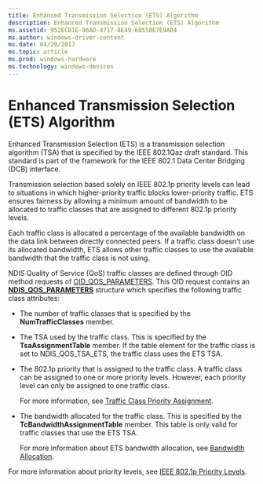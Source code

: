 ```yaml
---
title: Enhanced Transmission Selection (ETS) Algorithm
description: Enhanced Transmission Selection (ETS) Algorithm
ms.assetid: 952ECB1E-96AD-4717-8E49-68558E7E9AD4
ms.author: windows-driver-content
ms.date: 04/20/2017
ms.topic: article
ms.prod: windows-hardware
ms.technology: windows-devices
---
```


# Enhanced Transmission Selection (ETS) Algorithm


Enhanced Transmission Selection (ETS) is a transmission selection algorithm (TSA) that is specified by the IEEE 802.1Qaz draft standard. This standard is part of the framework for the IEEE 802.1 Data Center Bridging (DCB) interface.

Transmission selection based solely on IEEE 802.1p priority levels can lead to situations in which higher-priority traffic blocks lower-priority traffic. ETS ensures fairness by allowing a minimum amount of bandwidth to be allocated to traffic classes that are assigned to different 802.1p priority levels.

Each traffic class is allocated a percentage of the available bandwidth on the data link between directly connected peers. If a traffic class doesn't use its allocated bandwidth, ETS allows other traffic classes to use the available bandwidth that the traffic class is not using.

NDIS Quality of Service (QoS) traffic classes are defined through OID method requests of [OID\_QOS\_PARAMETERS](https://msdn.microsoft.com/library/windows/hardware/hh451835). This OID request contains an [**NDIS\_QOS\_PARAMETERS**](https://msdn.microsoft.com/library/windows/hardware/hh451640) structure which specifies the following traffic class attributes:

-   The number of traffic classes that is specified by the **NumTrafficClasses** member.

-   The TSA used by the traffic class. This is specified by the **TsaAssignmentTable** member. If the table element for the traffic class is set to NDIS\_QOS\_TSA\_ETS, the traffic class uses the ETS TSA.

-   The 802.1p priority that is assigned to the traffic class. A traffic class can be assigned to one or more priority levels. However, each priority level can only be assigned to one traffic class.

    For more information, see [Traffic Class Priority Assignment](traffic-class-priority-assignment.md).

-   The bandwidth allocated for the traffic class. This is specified by the **TcBandwidthAssignmentTable** member. This table is only valid for traffic classes that use the ETS TSA.

    For more information about ETS bandwidth allocation, see [Bandwidth Allocation](bandwidth-allocation.md).

For more information about priority levels, see [IEEE 802.1p Priority Levels](ieee-802-1p-priority-levels.md).

 

 





